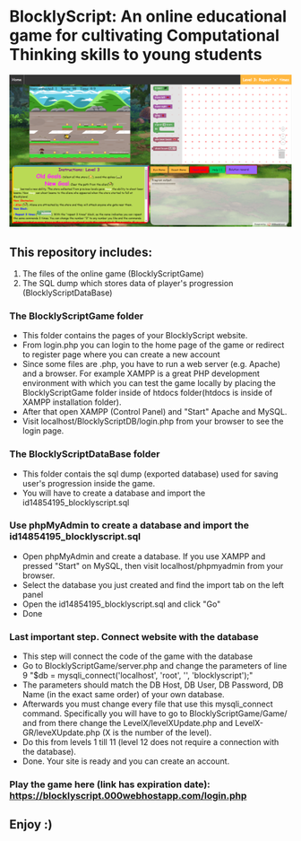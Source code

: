 # BlocklyScript: An online educational game for cultivating Computational Thinking skills to young students

![](BlocklyScriptGame/Game/assets/BlocklyGame.png)

## This repository includes:
1. The files of the online game (BlocklyScriptGame)
2. The SQL dump which stores data of player's progression (BlocklyScriptDataBase)

### The BlocklyScriptGame folder
* This folder contains the pages of your BlocklyScript website.
* From login.php you can login to the home page of the game or redirect to register page where you can create a new account
* Since some files are .php, you have to run a web server (e.g. Apache) and a browser. For example XAMPP is a great PHP development environment with which you can test the game locally by placing the BlocklyScriptGame folder inside of htdocs folder(htdocs is inside of XAMPP installation folder).
* After that open XAMPP (Control Panel) and "Start" Apache and MySQL.
* Visit localhost/BlocklyScriptDB/login.php from your browser to see the login page.

### The BlocklyScriptDataBase folder
* This folder contais the sql dump (exported database) used for saving user's progression inside the game.
* You will have to create a database and import the id14854195_blocklyscript.sql

### Use phpMyAdmin to create a database and import the id14854195_blocklyscript.sql
* Open phpMyAdmin and create a database. If you use XAMPP and pressed "Start" on MySQL, then visit localhost/phpmyadmin from your browser.
* Select the database you just created and find the import tab on the left panel
* Open the id14854195_blocklyscript.sql and click "Go"
* Done

### Last important step. Connect website with the database
* This step will connect the code of the game with the database
* Go to BlocklyScriptGame/server.php and change the parameters of line 9 "$db = mysqli_connect('localhost', 'root', '', 'blocklyscript');"
* The parameters should match the DB Host, DB User, DB Password, DB Name (in the exact same order) of your own database.
* Afterwards you must change every file that use this mysqli_connect command. Specifically you will have to go to BlocklyScriptGame/Game/ and from there change the LevelX/levelXUpdate.php and LevelX-GR/leveXUpdate.php (X is the number of the level).
* Do this from levels 1 till 11 (level 12 does not require a connection with the database).
* Done. Your site is ready and you can create an account.

### Play the game here (link has expiration date): https://blocklyscript.000webhostapp.com/login.php

## Enjoy :)

